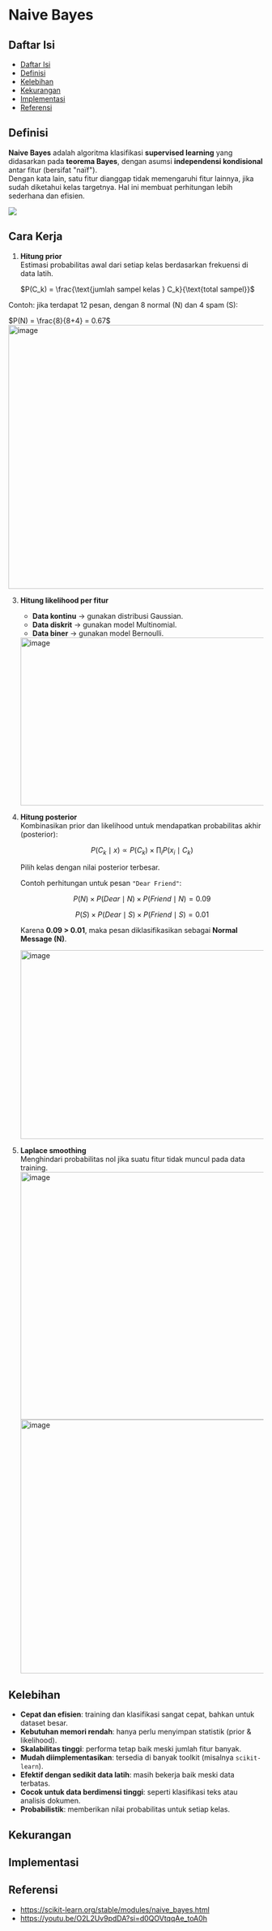 # Naive Bayes

## Daftar Isi

- [Daftar Isi](#daftar-isi)
- [Definisi](#definisi)
- [Kelebihan](#kelebihan)
- [Kekurangan](#kekurangan)
- [Implementasi](#implementasi)
- [Referensi](#referensi)

## Definisi

**Naive Bayes** adalah algoritma klasifikasi **supervised learning** yang didasarkan pada **teorema Bayes**, dengan asumsi **independensi kondisional** antar fitur (bersifat "naïf").  
Dengan kata lain, satu fitur dianggap tidak memengaruhi fitur lainnya, jika sudah diketahui kelas targetnya. Hal ini membuat perhitungan lebih sederhana dan efisien.

<img src="https://upload.wikimedia.org/wikipedia/commons/b/b4/Naive_Bayes_Classifier.gif">

## Cara Kerja
1. **Hitung prior**  
   Estimasi probabilitas awal dari setiap kelas berdasarkan frekuensi di data latih.  

   $P(C_k) = \frac{\text{jumlah sampel kelas } C_k}{\text{total sampel}}$

Contoh: jika terdapat 12 pesan, dengan 8 normal (N) dan 4 spam (S):

   $P(N) = \frac{8}{8+4} = 0.67$
   <br>
   <img width="1082" height="520" alt="image" src="https://github.com/user-attachments/assets/a4f4f6b8-447d-4dc8-a86c-e76b083dcb63" />


3. **Hitung likelihood per fitur**  
   - **Data kontinu** → gunakan distribusi Gaussian.  
   - **Data diskrit** → gunakan model Multinomial.  
   - **Data biner** → gunakan model Bernoulli.

   <img width="1100" height="331" alt="image" src="https://github.com/user-attachments/assets/1f1da253-da9c-48a5-a024-1fc1bac7a8fd" />

4. **Hitung posterior**  
   Kombinasikan prior dan likelihood untuk mendapatkan probabilitas akhir (posterior):

   $$
   P(C_k \mid x) \propto P(C_k) \times \prod_i P(x_i \mid C_k)
   $$
   
   Pilih kelas dengan nilai posterior terbesar.  
   
   Contoh perhitungan untuk pesan `"Dear Friend"`:
   
   $$
   P(N) \times P(Dear \mid N) \times P(Friend \mid N) = 0.09
   $$
   
   $$
   P(S) \times P(Dear \mid S) \times P(Friend \mid S) = 0.01
   $$

   Karena **0.09 > 0.01**, maka pesan diklasifikasikan sebagai **Normal Message (N)**.

   <img width="730" height="372" alt="image" src="https://github.com/user-attachments/assets/0c59f10d-b849-44ba-907d-dd21a1e4e81e" />


6. **Laplace smoothing**  
   Menghindari probabilitas nol jika suatu fitur tidak muncul pada data training.
   <img width="851" height="488" alt="image" src="https://github.com/user-attachments/assets/a455bfb5-0b0f-4326-8be3-851c9587b0a1" />
   <img width="844" height="500" alt="image" src="https://github.com/user-attachments/assets/3a9b6a79-2714-471e-8b92-96ac72a45119" />


## Kelebihan

- **Cepat dan efisien**: training dan klasifikasi sangat cepat, bahkan untuk dataset besar.  
- **Kebutuhan memori rendah**: hanya perlu menyimpan statistik (prior & likelihood).  
- **Skalabilitas tinggi**: performa tetap baik meski jumlah fitur banyak.  
- **Mudah diimplementasikan**: tersedia di banyak toolkit (misalnya `scikit-learn`).  
- **Efektif dengan sedikit data latih**: masih bekerja baik meski data terbatas.  
- **Cocok untuk data berdimensi tinggi**: seperti klasifikasi teks atau analisis dokumen.  
- **Probabilistik**: memberikan nilai probabilitas untuk setiap kelas.

## Kekurangan


## Implementasi


## Referensi

- https://scikit-learn.org/stable/modules/naive_bayes.html
- https://youtu.be/O2L2Uv9pdDA?si=d0QOVtqqAe_toA0h
